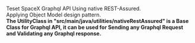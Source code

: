 Teset SpaceX Graphql API Using native REST-Assured.<br/>
Applying Object Model design pattern.<br/><b>
The UtilityClass in "src/main/java/utilities/nativeRestAssured" is a Base Class for Graphql API, it can be used for Sending any Graphql Request and Validating any Graphql response.
